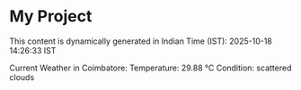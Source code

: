 # My Project

This content is dynamically generated in Indian Time (IST): 2025-10-18 14:26:33 IST


Current Weather in Coimbatore:
Temperature: 29.88 °C
Condition: scattered clouds
